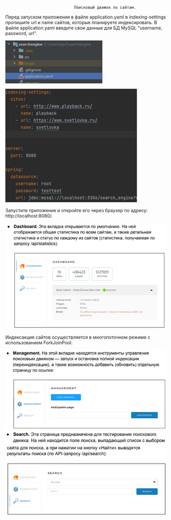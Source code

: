                                   Поисковый движок по сайтам.
Перед запуском приложения в файле application.yaml в indexing-settings 
пропишите url и name сайтов, которые планируете индексировать. В файле application.yaml введите свои данные 
для БД MySQL "username, password, url".

![img_7.png](Png/img_7.png)

![img_9.png](Png/img_9.png)

Запустите приложение и откройте его через браузер по адресу: http://localhost:8080/.



![img_2.png](Png/img_2.png)

Индексакция сайтов осуществляется в многопоточном режиме с использованием ForkJoinPool.

![img_3.png](Png/img_3.png)
![img_4.png](Png/img_4.png)
![img_5.png](Png/img_5.png)